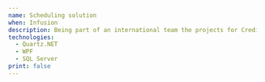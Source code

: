 ```yaml
---
name: Scheduling solution
when: Infusion
description: Being part of an international team the projects for Credit Suisse taught me much about being part of a dynamic SCRUM environment
technologies:
  - Quartz.NET
  - WPF
  - SQL Server
print: false
---
```

